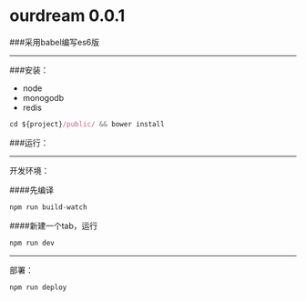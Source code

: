 # ourdream 0.0.1

###采用babel编写es6版
***

###安装：
* node
* monogodb
* redis

```js
cd ${project}/public/ && bower install
```

###运行：

****

开发环境：

####先编译

```js
npm run build-watch
```

####新建一个tab，运行
```js
npm run dev
```
****

部署：

```js
npm run deploy
```